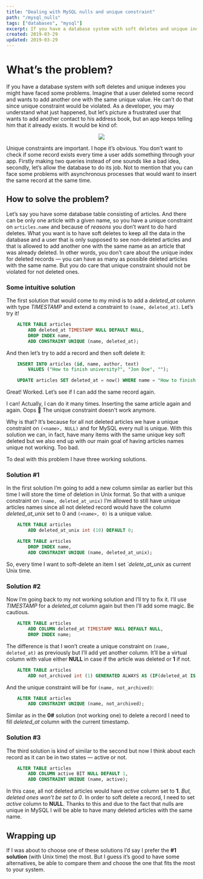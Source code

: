 ```yaml
---
title: "Dealing with MySQL nulls and unique constraint"
path: "/mysql_nulls"
tags: ["databases", "mysql"]
excerpt: If you have a database system with soft deletes and unique indexes you might have faced some problems...
created: 2019-03-29
updated: 2019-03-29
---
```


# What’s the problem?

If you have a database system with soft deletes and unique indexes you might have faced some problems. Imagine that a user deleted some record and wants to add another one with the same unique value. He can’t do that since unique constraint would be violated. As a developer, you may understand what just happened, but let’s picture a frustrated user that wants to add another contact to his address book, but an app keeps telling him that it already exists. It would be kind of:

<div style="text-align: center; max-width: 100%;">
    <img src="https://media.giphy.com/media/b3ETeleegHXG0/giphy.gif" style="max-width: 100%"/>
</div>

Unique constraints are important. I hope it’s obvious. You don’t want to check if some record exists every time a user adds something through your app. Firstly making two queries instead of one sounds like a bad idea, secondly, let’s allow the database to do its job. Not to mention that you can face some problems with asynchronous processes that would want to insert the same record at the same time.

## How to solve the problem?

Let’s say you have some database table consisting of articles. And there can be only one article with a given name, so you have a unique constraint on `articles.name` and because of _reasons_ you don’t want to do hard deletes. What you want is to have soft deletes to keep all the data in the database and a user that is only supposed to see non-deleted articles and that is allowed to add another one with the same name as an article that was already deleted. In other words, you don’t care about the unique index for deleted records — you can have as many as possible deleted articles with the same name. But you do care that unique constraint should not be violated for not deleted ones.

### Some intuitive solution

The first solution that would come to my mind is to add a _deleted_at_ column with type _TIMESTAMP_ and extend a constraint to `(name, deleted_at)`. Let’s try it!

```sql
    ALTER TABLE articles
        ADD deleted_at TIMESTAMP NULL DEFAULT NULL,
        DROP INDEX name,
        ADD CONSTRAINT UNIQUE (name, deleted_at);
```

And then let’s try to add a record and then soft delete it:

```sql
    INSERT INTO articles (id, name, author, text)
        VALUES ("How to finish university?", "Jon Doe", "");

    UPDATE articles SET deleted_at = now() WHERE name = "How to finish university?";
```

Great! Worked. Let’s see if I can add the same record again.

I can! Actually, I can do it many times. Inserting the same article again and again. Oops 🙊 The unique constraint doesn't work anymore.

Why is that? It’s because for all not deleted articles we have a unique constraint on `(<name>, NULL)` and for MySQL every null is unique. With this solution we can, in fact, have many items with the same unique key soft deleted but we also end up with our main goal of having articles names unique not working. Too bad.

To deal with this problem I have three working solutions.

### Solution #1

In the first solution I’m going to add a new column similar as earlier but this time I will store the time of deletion in Unix format. So that with a unique constraint on `(name, deleted_at_unix)` I’m allowed to still have unique articles names since all not deleted record would have the column _deleted_at_unix_ set to 0 and `(<name>, 0)` is a unique value.

```sql
    ALTER TABLE articles
        ADD deleted_at_unix int (10) DEFAULT 0;

    ALTER TABLE articles
        DROP INDEX name,
        ADD CONSTRAINT UNIQUE (name, deleted_at_unix);
```

So, every time I want to soft-delete an item I set _`delete_at_unix_ as current Unix time.

### Solution #2

Now I’m going back to my not working solution and I’ll try to fix it. I’ll use _TIMESTAMP_ for a _deleted_at_ column again but then I’ll add some magic. Be cautious.

```sql
    ALTER TABLE articles
        ADD COLUMN deleted_at TIMESTAMP NULL DEFAULT NULL,
        DROP INDEX name;
```

The difference is that I won’t create a unique constraint on `(name, deleted_at)` as previously but I’ll add yet another column. It’ll be a virtual column with value either **NULL** in case if the article was deleted or **1** if not.

```sql
    ALTER TABLE articles
        ADD not_archived int (1) GENERATED ALWAYS AS (IF(deleted_at IS NULL,  1, NULL)) VIRTUAL;
```

And the unique constraint will be for `(name, not_archived)`:

```sql
    ALTER TABLE articles
        ADD CONSTRAINT UNIQUE (name, not_archived);
```

Similar as in the **0#** solution (not working one) to delete a record I need to fill _deleted_at_ column with the current timestamp.

### Solution #3

The third solution is kind of similar to the second but now I think about each record as it can be in two states — active or not.

```sql
    ALTER TABLE articles
        ADD COLUMN active BIT NULL DEFAULT 1,
        ADD CONSTRAINT UNIQUE (name, active);
```

In this case, all not deleted articles would have _active_ column set to **1**. _But, deleted ones won’t be set to 0_. In order to soft delete a record, I need to set _active_ column to **NULL**. Thanks to this and due to the fact that nulls are unique in MySQL I will be able to have many deleted articles with the same name.

## Wrapping up

If I was about to choose one of these solutions I’d say I prefer the **#1 solution** (with Unix time) the most. But I guess it’s good to have some alternatives, be able to compare them and choose the one that fits the most to your system.
